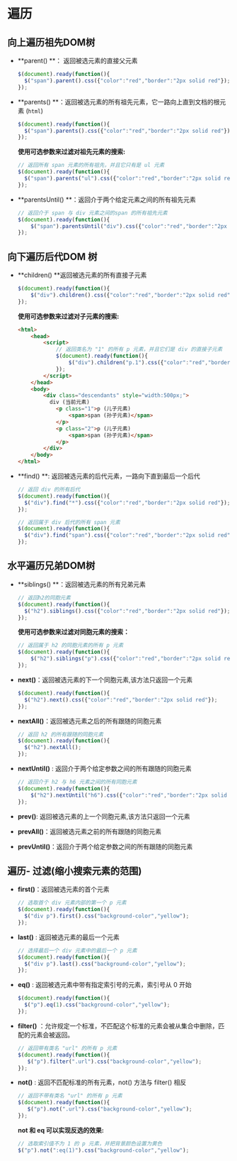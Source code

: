 # 遍历

## 向上遍历祖先DOM树

- **parent()  **： 返回被选元素的直接父元素

  ```javascript
  $(document).ready(function(){
    $("span").parent().css({"color":"red","border":"2px solid red"});
  });
  ```

- **parents() **：返回被选元素的所有祖先元素，它一路向上直到文档的根元素 (`html`)

  ```javascript
  $(document).ready(function(){
    $("span").parents().css({"color":"red","border":"2px solid red"});
  });
  ```

  **使用可选参数来过滤对祖先元素的搜索:**

  ```javascript
  // 返回所有 span 元素的所有祖先，并且它只有是 ul 元素
  $(document).ready(function(){
    $("span").parents("ul").css({"color":"red","border":"2px solid red"});
  });
  ```

- **parentsUntil() **：返回介于两个给定元素之间的所有祖先元素

  ```javascript
  // 返回介于 span 与 div 元素之间的span 的所有祖先元素
  $(document).ready(function(){
      $("span").parentsUntil("div").css({"color":"red","border":"2px solid red"});
  });
  ```

## 向下遍历后代DOM 树

- **children() **返回被选元素的所有直接子元素

  ```javascript
  $(document).ready(function(){
      $("div").children().css({"color":"red","border":"2px solid red"});
  });
  ```

  **使用可选参数来过滤对子元素的搜索:**

  ```html
  <html>
      <head>
          <script>
              // 返回类名为 "1" 的所有 p 元素，并且它们是 div 的直接子元素
              $(document).ready(function(){
                  $("div").children("p.1").css({"color":"red","border":"2px solid red"});
              });
          </script>
      </head>
      <body>
          <div class="descendants" style="width:500px;">
            div (当前元素) 
              <p class="1">p (儿子元素)
                  <span>span (孙子元素)</span>     
              </p>
              <p class="2">p (儿子元素)
                  <span>span (孙子元素)</span>
              </p> 
          </div>
      </body>
  </html>
  ```

- **find() **: 返回被选元素的后代元素，一路向下直到最后一个后代

  ```javascript
  // 返回 div 的所有后代
  $(document).ready(function(){
    $("div").find("*").css({"color":"red","border":"2px solid red"});
  });
  
  // 返回属于 div 后代的所有 span 元素
  $(document).ready(function(){
    $("div").find("span").css({"color":"red","border":"2px solid red"});
  });
  ```

## 水平遍历兄弟DOM树

- **siblings() **：返回被选元素的所有兄弟元素

  ```javascript
  // 返回h2的同胞元素
  $(document).ready(function(){
  	$("h2").siblings().css({"color":"red","border":"2px solid red"});
  });
  ```

  **使用可选参数来过滤对同胞元素的搜索：**

  ```javascript
  // 返回属于 h2 的同胞元素的所有 p 元素
  $(document).ready(function(){
      $("h2").siblings("p").css({"color":"red","border":"2px solid red"});
  });
  ```

- **next()**：返回被选元素的下一个同胞元素,该方法只返回一个元素

  ```javascript
  $(document).ready(function(){
  	$("h2").next().css({"color":"red","border":"2px solid red"});
  });
  ```

- **nextAll()**：返回被选元素之后的所有跟随的同胞元素

  ```javascript
  // 返回 h2 的所有跟随的同胞元素
  $(document).ready(function(){
    $("h2").nextAll();
  });
  ```

- **nextUntil()** : 返回介于两个给定参数之间的所有跟随的同胞元素

  ```javascript
  // 返回介于 h2 与 h6 元素之间的所有同胞元素
  $(document).ready(function(){
      $("h2").nextUntil("h6").css({"color":"red","border":"2px solid red"});
  });
  ```

- **prev()**: 返回被选元素的上一个同胞元素,该方法只返回一个元素

- **prevAll()**：返回被选元素之前的所有跟随的同胞元素

- **prevUntil()**：返回介于两个给定参数之间的所有跟随的同胞元素

## 遍历- 过滤(缩小搜索元素的范围)

* **first()**：返回被选元素的首个元素

  ```javascript
  // 选取首个 div 元素内部的第一个 p 元素
  $(document).ready(function(){
    $("div p").first().css("background-color","yellow");
  });
  ```

* **last()** : 返回被选元素的最后一个元素

  ```javascript
  // 选择最后一个 div 元素中的最后一个 p 元素
  $(document).ready(function(){
  	$("div p").last().css("background-color","yellow");
  });
  ```

* **eq()** : 返回被选元素中带有指定索引号的元素，索引号从 0 开始

  ```javascript
  $(document).ready(function(){
    $("p").eq(1).css("background-color","yellow");
  });
  ```

* **filter()** ：允许规定一个标准，不匹配这个标准的元素会被从集合中删除，匹配的元素会被返回。

  ```javascript
  // 返回带有类名 "url" 的所有 p 元素
  $(document).ready(function(){
     $("p").filter(".url").css("background-color","yellow");
  });
  ```

* **not()** : 返回不匹配标准的所有元素，not() 方法与 filter() 相反

  ```javascript
  // 返回不带有类名 "url" 的所有 p 元素
  $(document).ready(function(){
     $("p").not(".url").css("background-color","yellow");
  });
  ```

  **not 和 eq 可以实现反选的效果:**

  ```javascript
  // 选取索引值不为 1 的 p 元素，并把背景颜色设置为黄色
  $("p").not(":eq(1)").css("background-color","yellow");
  ```

  